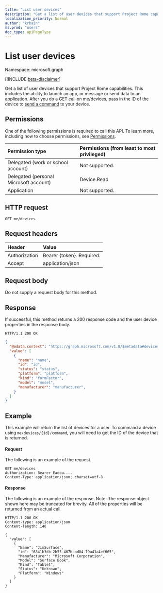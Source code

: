 ```yaml
---
title: "List user devices"
description: "Get a list of user devices that support Project Rome capabilities. This includes the ability to launch an app, or message or send data to an application. After you do a GET call on me/devices, pass in the ID of the device to send a command to your device."
localization_priority: Normal
author: "krbain"
ms.prod: "users"
doc_type: apiPageType
---
```


# List user devices

Namespace: microsoft.graph

[!INCLUDE [beta-disclaimer](../../includes/beta-disclaimer.md)]

Get a list of user devices that support Project Rome capabilities. This includes the ability to launch an app, or message or send data to an application. After you do a GET call on me/devices, pass in the ID of the device to [send a command](send-device-command.md) to your device.

## Permissions

One of the following permissions is required to call this API. To learn more, including how to choose permissions, see [Permissions](/graph/permissions-reference).


|Permission type      | Permissions (from least to most privileged)              |
|:--------------------|:---------------------------------------------------------|
|Delegated (work or school account) | Not supported.    |
|Delegated (personal Microsoft account) | Device.Read    |
|Application | Not supported. |

## HTTP request

<!-- { "blockType": "ignored" } -->

```http
GET me/devices
```

## Request headers

| Header |Value
|:----|:------|
|Authorization| Bearer {token}. Required. |
|Accept | application/json |

## Request body
Do not supply a request body for this method.

## Response

If successful, this method returns a 200 response code and the user device properties in the response body.

<!-- { "blockType": "ignored" } -->

```http
HTTP/1.1 200 OK
```

<!-- { "blockType": "ignored" } -->

```json
{
  "@odata.context": "https://graph.microsoft.com/v1.0/$metadata#devices",
  "value": [
    {
      "name": "name",
      "id": "id",
      "status": "status",
      "platform": "platform",
      "kind": "formFactor",
      "model": "model",
      "manufacturer": "manufacturer",
    }
  ]
}
```

## Example
This example will return the list of devices for a user. To command a device using `me/devices/{id}/command`, you will need to get the ID of the device that is returned.

#### Request

The following is an example of the request.

<!-- {
  "blockType": "ignored",
  "name": "list_devices"
}-->

```http
GET me/devices
Authorization: Bearer Eaeou....
Content-Type: application/json; charset=utf-8
```

#### Response

The following is an example of the response. Note: The response object shown here may be truncated for brevity. All of the properties will be returned from an actual call.

<!-- {
  "blockType": "ignored",
  "truncated": true,
  "@odata.type": "microsoft.graph.device",
  "isCollection": true
} -->

```http
HTTP/1.1 200 OK
Content-type: application/json
Content-length: 140

{
  "value": [
    {
      "Name": "JimSurface",
      "id": "6841b3db-2b55-467b-ad84-79a41a4ef665",
      "Manufacturer": "Microsoft Corporation",
      "Model": "Surface Book",
      "Kind": "Tablet",
      "Status": "Unknown",
      "Platform": "Windows"
    }
  ]
}
```


